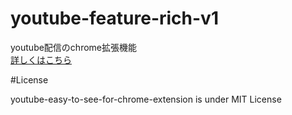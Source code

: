 # youtube-feature-rich-v1
youtube配信のchrome拡張機能<br>
[詳しくはこちら](https://blog.yuki0311.com/youtube-feature-rich-v1/ "詳しくはこちら")


#License

youtube-easy-to-see-for-chrome-extension is under MIT License
